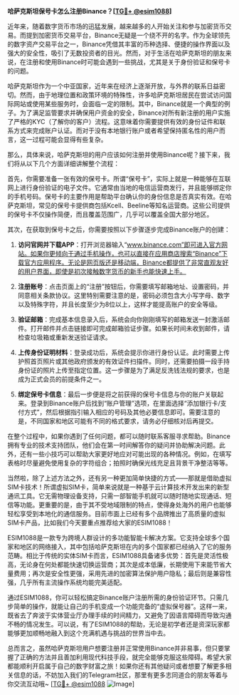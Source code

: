 **哈萨克斯坦保号卡怎么注册Binance？[[TG💪+ @esim1088](https://t.me/s/esim1088)]**

近年来，随着数字货币市场的迅猛发展，越来越多的人开始关注和参与加密货币交易。而提到加密货币交易平台，Binance无疑是一个绕不开的名字。作为全球领先的数字资产交易平台之一，Binance凭借其丰富的币种选择、便捷的操作界面以及强大的安全性，吸引了无数投资者的目光。然而，对于生活在哈萨克斯坦的朋友来说，在注册和使用Binance时可能会遇到一些挑战，尤其是关于身份验证和保号卡的问题。

哈萨克斯坦作为一个中亚国家，近年来在经济上逐渐开放，与外界的联系日益密切。然而，由于地理位置和政策环境的特殊性，许多哈萨克斯坦居民在尝试访问国际网站或使用某些服务时，会面临一定的限制。其中，Binance就是一个典型的例子。为了满足监管要求并确保用户资金的安全，Binance对所有新注册的用户实施了严格的KYC（了解你的客户）流程。这意味着你需要提供有效的身份证件和联系方式来完成账户认证。而对于没有本地银行账户或者希望保持匿名性的用户而言，这一过程可能会显得有些复杂。

那么，具体来说，哈萨克斯坦的用户应该如何注册并使用Binance呢？接下来，我们将从以下几个方面详细讲解整个流程：

首先，你需要准备一张有效的保号卡。所谓“保号卡”，实际上就是一种能够在互联网上进行身份验证的电子文件。它通常由当地的电信运营商发行，并且能够绑定你的手机号码。保号卡的主要作用是帮助平台确认你的身份信息是否真实有效。在哈萨克斯坦，常见的保号卡提供商包括Kcell、Beeline等知名运营商。这些公司提供的保号卡不仅操作简便，而且覆盖范围广，几乎可以覆盖全国大部分地区。

其次，在获取到保号卡之后，你需要按照以下步骤逐步完成Binance账户的创建：

1. **访问官网并下载APP**：打开浏览器输入“www.binance.com”即可进入官方网站。如果你更倾向于通过手机操作，也可以直接在应用商店搜索“Binance”下载官方应用程序。无论是网页版还是移动端，Binance都提供了非常直观友好的用户界面，即使是初次接触数字货币的新手也能快速上手。

2. **注册账号**：点击页面上的“注册”按钮后，你需要填写邮箱地址、设置密码，并同意相关条款协议。这里特别需要注意的是，密码必须包含大小写字母、数字以及特殊字符，并且长度至少为8位以上，这样才能提高账户的安全等级。

3. **验证邮箱**：完成基本信息录入后，系统会向你刚刚填写的邮箱发送一封激活邮件。打开邮件并点击链接即可完成邮箱验证步骤。如果长时间未收到邮件，请检查垃圾箱或重新发送验证请求。

4. **上传身份证明材料**：登录成功后，系统会提示你进行身份认证。此时需要上传护照首页照片或其他政府颁发的有效证件扫描件。同时，还需要拍摄一段手持身份证的照片上传至指定位置。这一步骤是为了满足反洗钱法规的要求，也是成为正式会员的前提条件之一。

5. **绑定保号卡信息**：最后一步便是将之前获得的保号卡信息与你的账户关联起来。登录到Binance账户后找到“账户管理”选项，在里面选择“添加银行卡/支付方式”，然后根据指引输入相应的号码及其他必要信息即可。需要注意的是，不同国家和地区可能有不同的格式要求，请务必仔细核对后再提交。

在整个过程中，如果你遇到了任何问题，都可以随时联系客服寻求帮助。Binance拥有专业的技术支持团队，他们会在第一时间解答你的疑问并协助解决问题。此外，还有一些小技巧可以帮助大家更好地应对可能出现的各种情况。例如，在填写表格时尽量避免使用复杂的字符组合；拍照时确保光线充足且背景干净整洁等等。

当然啦，除了上述方法之外，还有另一种更加简单快捷的方式——那就是借助虚拟SIM卡技术！所谓虚拟SIM卡，简单来说就是一种基于云计算技术开发出来的新型通讯工具。它无需物理设备支持，只需一部智能手机就可以随时随地实现通话、短信等功能。更重要的是，由于其不受地域限制的特点，使得身处海外的用户也能够轻松享受到本地化的通信服务。目前市面上已经有多个品牌推出了高质量的虚拟SIM卡产品，比如我们今天要重点推荐给大家的ESIM1088！

ESIM1088是一款专为跨境人群设计的多功能智能卡解决方案。它支持全球多个国家和地区的网络接入，其中包括哈萨克斯坦在内的多个国家都已经纳入了它的服务范畴。相比于传统的实体SIM卡而言，ESIM1088具备诸多优势：首先是灵活性极高，无论身在何处都能快速切换运营商；其次是成本低廉，长期使用下来能节省大量费用；再次是安全性更强，采用先进的加密算法保护用户隐私；最后则是兼容性强，几乎所有主流操作系统均能完美适配。

通过ESIM1088，你可以轻松搞定Binance账户注册所需的身份验证环节。只需几步简单的操作，就能让自己的手机变成一个功能完备的“虚拟保号器”。这样一来，既省去了奔波于实体营业厅办理手续的时间精力，又避免了因语言障碍而导致沟通不畅的情况发生。可以说，有了ESIM1088的帮助，无论是初学者还是资深玩家都能够更加顺畅地融入到这个充满机遇与挑战的世界当中去。

总而言之，虽然哈萨克斯坦用户想要注册并正常使用Binance并非易事，但只要掌握了正确的方法并且善加利用现代科技手段，就完全能够克服这些障碍。希望大家都能顺利开启属于自己的数字财富之旅！如果你还有其他疑问或者想要了解更多相关信息的话，不妨加入我们的Telegram社区，那里有更多志同道合的朋友等着与你交流互动哦~ [[TG💪+ @esim1088](https://t.me/s/esim1088) ![Image](https://i.postimg.cc/4NQfJmqS/Snipaste-2025-05-13-00-14-12.png)]